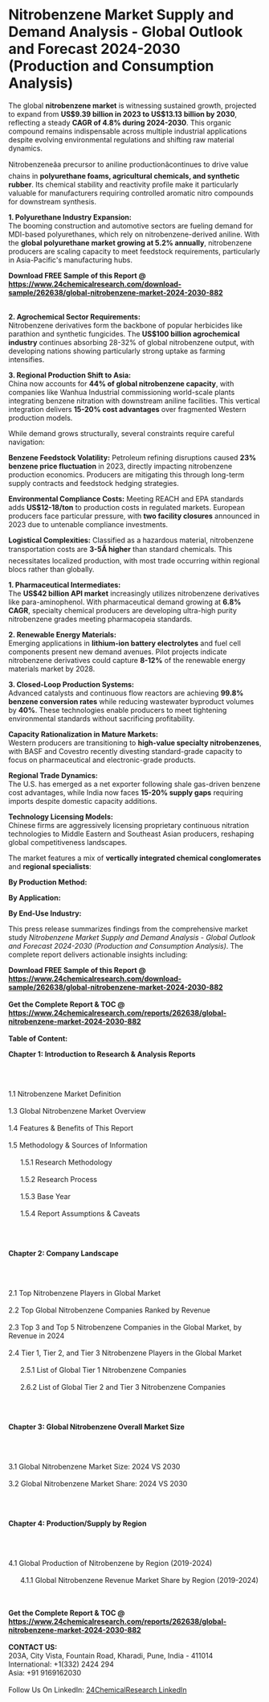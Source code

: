 <h1>Nitrobenzene Market Supply and Demand Analysis - Global Outlook and Forecast 2024-2030 (Production and Consumption Analysis)</h1><p>The global <strong>nitrobenzene market</strong> is witnessing sustained growth, projected to expand from <strong>US$9.39 billion in 2023 to US$13.13 billion by 2030</strong>, reflecting a steady <strong>CAGR of 4.8% during 2024-2030</strong>. This organic compound remains indispensable across multiple industrial applications despite evolving environmental regulations and shifting raw material dynamics.</p><p>Nitrobenzeneâa precursor to aniline productionâcontinues to drive value chains in <strong>polyurethane foams, agricultural chemicals, and synthetic rubber</strong>. Its chemical stability and reactivity profile make it particularly valuable for manufacturers requiring controlled aromatic nitro compounds for downstream synthesis.</p><p><strong>1. Polyurethane Industry Expansion:</strong><br>
The booming construction and automotive sectors are fueling demand for MDI-based polyurethanes, which rely on nitrobenzene-derived aniline. With the <strong>global polyurethane market growing at 5.2% annually</strong>, nitrobenzene producers are scaling capacity to meet feedstock requirements, particularly in Asia-Pacific's manufacturing hubs.</p><div><b>Download FREE Sample of this Report @ 
            <a href="https://www.24chemicalresearch.com/download-sample/262638/global-nitrobenzene-market-2024-2030-882">
            https://www.24chemicalresearch.com/download-sample/262638/global-nitrobenzene-market-2024-2030-882</a></b></div><br><p><strong>2. Agrochemical Sector Requirements:</strong><br>
Nitrobenzene derivatives form the backbone of popular herbicides like parathion and synthetic fungicides. The <strong>US$100 billion agrochemical industry</strong> continues absorbing 28-32% of global nitrobenzene output, with developing nations showing particularly strong uptake as farming intensifies.</p><p><strong>3. Regional Production Shift to Asia:</strong><br>
China now accounts for <strong>44% of global nitrobenzene capacity</strong>, with companies like Wanhua Industrial commissioning world-scale plants integrating benzene nitration with downstream aniline facilities. This vertical integration delivers <strong>15-20% cost advantages</strong> over fragmented Western production models.</p><p>While demand grows structurally, several constraints require careful navigation:</p><p><strong>Benzene Feedstock Volatility:</strong> Petroleum refining disruptions caused <strong>23% benzene price fluctuation</strong> in 2023, directly impacting nitrobenzene production economics. Producers are mitigating this through long-term supply contracts and feedstock hedging strategies.</p><p><strong>Environmental Compliance Costs:</strong> Meeting REACH and EPA standards adds <strong>US$12-18/ton</strong> to production costs in regulated markets. European producers face particular pressure, with <strong>two facility closures</strong> announced in 2023 due to untenable compliance investments.</p><p><strong>Logistical Complexities:</strong> Classified as a hazardous material, nitrobenzene transportation costs are <strong>3-5Ã higher</strong> than standard chemicals. This necessitates localized production, with most trade occurring within regional blocs rather than globally.</p><p><strong>1. Pharmaceutical Intermediates:</strong><br>
The <strong>US$42 billion API market</strong> increasingly utilizes nitrobenzene derivatives like para-aminophenol. With pharmaceutical demand growing at <strong>6.8% CAGR</strong>, specialty chemical producers are developing ultra-high purity nitrobenzene grades meeting pharmacopeia standards.</p><p><strong>2. Renewable Energy Materials:</strong><br>
Emerging applications in <strong>lithium-ion battery electrolytes</strong> and fuel cell components present new demand avenues. Pilot projects indicate nitrobenzene derivatives could capture <strong>8-12%</strong> of the renewable energy materials market by 2028.</p><p><strong>3. Closed-Loop Production Systems:</strong><br>
Advanced catalysts and continuous flow reactors are achieving <strong>99.8% benzene conversion rates</strong> while reducing wastewater byproduct volumes by <strong>40%</strong>. These technologies enable producers to meet tightening environmental standards without sacrificing profitability.</p><p><strong>Capacity Rationalization in Mature Markets:</strong><br>
	Western producers are transitioning to <strong>high-value specialty nitrobenzenes</strong>, with BASF and Covestro recently divesting standard-grade capacity to focus on pharmaceutical and electronic-grade products.</p><p><strong>Regional Trade Dynamics:</strong><br>
	The U.S. has emerged as a net exporter following shale gas-driven benzene cost advantages, while India now faces <strong>15-20% supply gaps</strong> requiring imports despite domestic capacity additions.</p><p><strong>Technology Licensing Models:</strong><br>
	Chinese firms are aggressively licensing proprietary continuous nitration technologies to Middle Eastern and Southeast Asian producers, reshaping global competitiveness landscapes.</p><p>The market features a mix of <strong>vertically integrated chemical conglomerates</strong> and <strong>regional specialists</strong>:</p><p><strong>By Production Method:</strong></p><p><strong>By Application:</strong></p><p><strong>By End-Use Industry:</strong></p><p>This press release summarizes findings from the comprehensive market study <em>Nitrobenzene Market Supply and Demand Analysis - Global Outlook and Forecast 2024-2030 (Production and Consumption Analysis)</em>. The complete report delivers actionable insights including:
</p><div><b>Download FREE Sample of this Report @ 
            <a href="https://www.24chemicalresearch.com/download-sample/262638/global-nitrobenzene-market-2024-2030-882">
            https://www.24chemicalresearch.com/download-sample/262638/global-nitrobenzene-market-2024-2030-882</a></b></div><br><div><b>Get the Complete Report & TOC @ 
            <a href="https://www.24chemicalresearch.com/reports/262638/global-nitrobenzene-market-2024-2030-882">
            https://www.24chemicalresearch.com/reports/262638/global-nitrobenzene-market-2024-2030-882</a></b></div><br>
            <b>Table of Content:</b><p><p><strong>Chapter 1: Introduction to Research &amp; Analysis Reports</strong></p><br />
<br />
<p>1.1 Nitrobenzene Market Definition<br /><br />
1.3 Global Nitrobenzene Market Overview<br /><br />
1.4 Features &amp; Benefits of This Report<br /><br />
1.5 Methodology &amp; Sources of Information<br /><br />
&nbsp;&nbsp;&nbsp;&nbsp;&nbsp; 1.5.1 Research Methodology<br /><br />
&nbsp;&nbsp;&nbsp;&nbsp;&nbsp; 1.5.2 Research Process<br /><br />
&nbsp;&nbsp;&nbsp;&nbsp;&nbsp; 1.5.3 Base Year<br /><br />
&nbsp;&nbsp;&nbsp;&nbsp;&nbsp; 1.5.4 Report Assumptions &amp; Caveats</p><br />
<br />
<p><strong>Chapter 2: Company Landscape</strong></p><br />
<br />
<p>2.1 Top Nitrobenzene Players in Global Market<br /><br />
2.2 Top Global Nitrobenzene Companies Ranked by Revenue<br /><br />
2.3 Top 3 and Top 5 Nitrobenzene Companies in the Global Market, by Revenue in 2024<br /><br />
2.4 Tier 1, Tier 2, and Tier 3 Nitrobenzene Players in the Global Market<br /><br />
&nbsp;&nbsp;&nbsp;&nbsp;&nbsp; 2.5.1 List of Global Tier 1 Nitrobenzene Companies<br /><br />
&nbsp;&nbsp;&nbsp;&nbsp;&nbsp; 2.6.2 List of Global Tier 2 and Tier 3 Nitrobenzene Companies</p><br />
<br />
<p><strong>Chapter 3: Global Nitrobenzene Overall Market Size</strong></p><br />
<br />
<p>3.1 Global Nitrobenzene Market Size: 2024 VS 2030<br /><br />
3.2 Global Nitrobenzene Market Share: 2024 VS 2030</p><br />
<br />
<p><strong>Chapter 4: Production/Supply by Region</strong></p><br />
<br />
<p>4.1 Global Production of Nitrobenzene by Region (2019-2024)<br /><br />
&nbsp;&nbsp;&nbsp;&nbsp;&nbsp; 4.1.1 Global Nitrobenzene Revenue Market Share by Region (2019-2024)<br /><br />
&nbsp;&nbsp;&nbsp;</p><div><b>Get the Complete Report & TOC @ 
            <a href="https://www.24chemicalresearch.com/reports/262638/global-nitrobenzene-market-2024-2030-882">
            https://www.24chemicalresearch.com/reports/262638/global-nitrobenzene-market-2024-2030-882</a></b></div><br><b>CONTACT US:</b><br>
            203A, City Vista, Fountain Road, Kharadi, Pune, India - 411014<br>
            International: +1(332) 2424 294<br>
            Asia: +91 9169162030 <br><br>
            Follow Us On LinkedIn: <a href="https://www.linkedin.com/company/24chemicalresearch/">24ChemicalResearch LinkedIn</a>